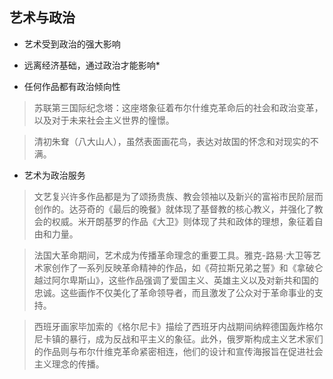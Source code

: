 ## 艺术与政治

- 艺术受到政治的强大影响

* 远离经济基础，通过政治才能影响*

- 任何作品都有政治倾向性

>苏联第三国际纪念塔：这座塔象征着布尔什维克革命后的社会和政治变革，以及对于未来社会主义世界的憧憬。

>清初朱耷（八大山人），虽然表面画花鸟，表达对故国的怀念和对现实的不满。

- 艺术为政治服务

>文艺复兴许多作品都是为了颂扬贵族、教会领袖以及新兴的富裕市民阶层而创作的。达芬奇的《最后的晚餐》就体现了基督教的核心教义，并强化了教会的权威。米开朗基罗的作品《大卫》则体现了共和政体的理想，象征着自由和力量。

>法国大革命期间，艺术成为传播革命理念的重要工具。雅克-路易·大卫等艺术家创作了一系列反映革命精神的作品，如《荷拉斯兄弟之誓》和《拿破仑越过阿尔卑斯山》，这些作品强调了爱国主义、英雄主义以及对新共和国的忠诚。这些画作不仅美化了革命领导者，而且激发了公众对于革命事业的支持。

>西班牙画家毕加索的《格尔尼卡》描绘了西班牙内战期间纳粹德国轰炸格尔尼卡镇的暴行，成为反战和平主义的象征。此外，俄罗斯构成主义艺术家们的作品则与布尔什维克革命紧密相连，他们的设计和宣传海报旨在促进社会主义理念的传播。
